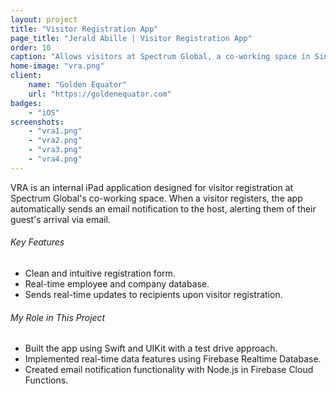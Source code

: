 ```yaml
---
layout: project
title: "Visitor Registration App"
page_title: "Jerald Abille | Visitor Registration App"
order: 10
caption: "Allows visitors at Spectrum Global, a co-working space in Singapore, to register upon arrival"
home-image: "vra.png"
client:
    name: "Golden Equator"
    url: "https://goldenequator.com"
badges:
    - "iOS"
screenshots:
    - "vra1.png"
    - "vra2.png"
    - "vra3.png"
    - "vra4.png"
---
```


VRA is an internal iPad application designed for visitor registration at Spectrum Global's co-working space. When a visitor registers, the app automatically sends an email notification to the host, alerting them of their guest's arrival via email.

###### Key Features
- Clean and intuitive registration form.
- Real-time employee and company database.
- Sends real-time updates to recipients upon visitor registration.

###### My Role in This Project
- Built the app using Swift and UIKit with a test drive approach.
- Implemented real-time data features using Firebase Realtime Database.
- Created email notification functionality with Node.js in Firebase Cloud Functions.